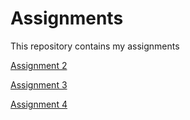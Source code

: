 # Assignments
This repository contains my assignments

[Assignment 2](https://github.com/Matthijs014/Assignments/blob/master/assignment2.ipynb)

[Assignment 3](https://github.com/Matthijs014/Assignments/blob/master/assignment3.ipynb)

[Assignment 4](https://github.com/Matthijs014/Assignments/blob/master/assignment4.ipynb)
